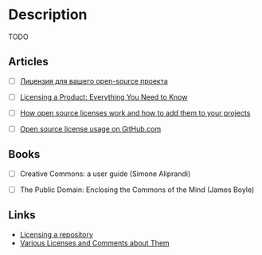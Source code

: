 # Description

TODO


## Articles

- [ ] [Лицензия для вашего open-source проекта](https://habr.com/ru/post/243091/)
- [ ] [Licensing a Product: Everything You Need to Know](https://www.upcounsel.com/licensing-a-product)
- [ ] [How open source licenses work and how to add them to your projects](https://www.freecodecamp.org/news/how-open-source-licenses-work-and-how-to-add-them-to-your-projects-34310c3cf94/)
- [ ] [Open source license usage on GitHub.com](https://github.blog/2015-03-09-open-source-license-usage-on-github-com/)


## Books

- [ ] Creative Commons: a user guide (Simone Aliprandi)
- [ ] The Public Domain: Enclosing the Commons of the Mind (James Boyle)


## Links

- [Licensing a repository](https://docs.github.com/en/repositories/managing-your-repositorys-settings-and-features/customizing-your-repository/licensing-a-repository)
- [Various Licenses and Comments about Them](https://www.gnu.org/licenses/license-list.en.html)
